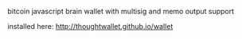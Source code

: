 bitcoin javascript brain wallet with multisig and memo output support

installed here: http://thoughtwallet.github.io/wallet
